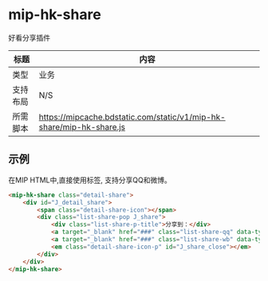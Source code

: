﻿# mip-hk-share

好看分享插件

|标题|内容|
|---|---|
|类型|业务|
|支持布局|N/S|
|所需脚本|https://mipcache.bdstatic.com/static/v1/mip-hk-share/mip-hk-share.js|

## 示例

在MIP HTML中,直接使用标签, 支持分享QQ和微博。

```html
<mip-hk-share class="detail-share">
    <div id="J_detail_share">
        <span class="detail-share-icon"></span>
        <div class="list-share-pop J_share">
            <div class="list-share-p-title">分享到：</div>
            <a target="_blank" href="###" class="list-share-qq" data-type="qq">QQ空间</a>
            <a target="_blank" href="###" class="list-share-wb" data-type="wb">新浪微博</a>
            <em class="detail-share-icon-p" id="J_share_close"></em>
        </div>
    </div>
</mip-hk-share>
```

